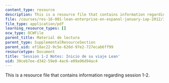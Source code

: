 ```yaml
---
content_type: resource
description: This is a resource file that contains information regarding session 1-2.
file: /courses/res-16-001-lean-enterprise-en-espanol-january-iap-2012/30ceb7eed34259e04ac6e09a96d94ac4_MITRES_16_001IAP12_1-2.pdf
file_type: application/pdf
learning_resource_types: []
ocw_type: OCWFile
parent_title: Material de lectura
parent_type: SupplementalResourceSection
parent_uid: ef18ac22-9c5e-626d-97e2-727ecab6ff99
resourcetype: Document
title: 'Session 1-2 Notes: Inicio de su viaje Lean'
uid: 30ceb7ee-d342-59e0-4ac6-e09a96d94ac4
---
```

This is a resource file that contains information regarding session 1-2.

